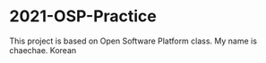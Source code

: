 # 2021-OSP-Practice
This project is based on Open Software Platform class.
My name is chaechae.
Korean

